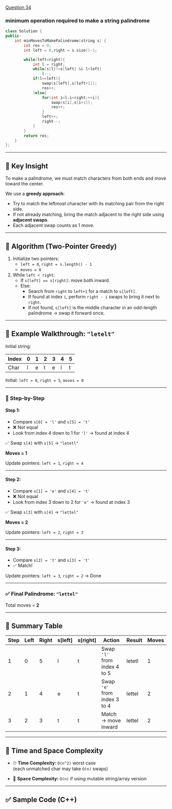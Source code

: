 <a href="https://leetcode.com/problems/minimum-number-of-moves-to-make-palindrome/submissions/1631719520/">Question 34</a>

### minimum operation required to make a string palindrome

```cpp
class Solution {
public:
    int minMovesToMakePalindrome(string s) {
        int res = 0;
        int left = 0,right = s.size()-1;

        while(left<right){
            int l = right;
            while(s[l]!=s[left] && l>left)
                l--;
            if(l==left){
                swap(s[left],s[left+1]);
                res++;
            }else{
                for(int i=l;i<right;++i){
                    swap(s[i],s[i+1]);
                    res++;
                }
                left++;
                right--;
            }
        }
        return res;
    }
};
```

---

## 🎯 Key Insight

To make a palindrome, we must match characters from both ends and move toward the center.

We use a **greedy approach**:

- Try to match the leftmost character with its matching pair from the right side.
- If not already matching, bring the match adjacent to the right side using **adjacent swaps**.
- Each adjacent swap counts as 1 move.

---

## 🔧 Algorithm (Two-Pointer Greedy)

1. Initialize two pointers:
   - `left = 0`, `right = s.length() - 1`
   - `moves = 0`
2. While `left < right`:
   - If `s[left] == s[right]`: move both inward.
   - Else:
     - Search from `right` to `left+1` for a match to `s[left]`.
     - If found at index `i`, perform `right - i` swaps to bring it next to `right`.
     - If not found, `s[left]` is the middle character in an odd-length palindrome → swap it forward once.

---

## 🧪 Example Walkthrough: `"letelt"`

Initial string:

| Index | 0 | 1 | 2 | 3 | 4 | 5 |
|-------|---|---|---|---|---|---|
| Char  | l | e | t | e | l | t |

Initial: `left = 0`, `right = 5`, `moves = 0`

---

### 🔁 Step-by-Step

#### Step 1:
- Compare `s[0] = 'l'` and `s[5] = 't'`
- ❌ Not equal
- Look from index 4 down to 1 for `'l'` → found at index 4

✅ Swap `s[4]` with `s[5]` → `"letetl"`

**Moves = 1**

Update pointers: `left = 1`, `right = 4`

---

#### Step 2:
- Compare `s[1] = 'e'` and `s[4] = 't'`
- ❌ Not equal
- Look from index 3 down to 2 for `'e'` → found at index 3

✅ Swap `s[3]` with `s[4]` → `"lettel"`

**Moves = 2**

Update pointers: `left = 2`, `right = 3`

---

#### Step 3:
- Compare `s[2] = 't'` and `s[3] = 't'`
- ✅ Match!

Update pointers: `left = 3`, `right = 2` → Done

---

### ✅ Final Palindrome: `"lettel"`

Total moves = **2**

---

## 📌 Summary Table

| Step | Left | Right | s[left] | s[right] | Action                                | Result     | Moves |
|------|------|--------|----------|------------|---------------------------------------|------------|--------|
| 1    | 0    | 5      | l        | t          | Swap `'l'` from index 4 to 5          | letetl     | 1      |
| 2    | 1    | 4      | e        | t          | Swap `'e'` from index 3 to 4          | lettel     | 2      |
| 3    | 2    | 3      | t        | t          | Match → move inward                   | lettel     | 2      |

---

## 🧮 Time and Space Complexity

- ⏱ **Time Complexity:** `O(n^2)` worst case  
  (each unmatched char may take `O(n)` swaps)
  
- 🧠 **Space Complexity:** `O(n)` if using mutable string/array version

---

## ✅ Sample Code (C++)

